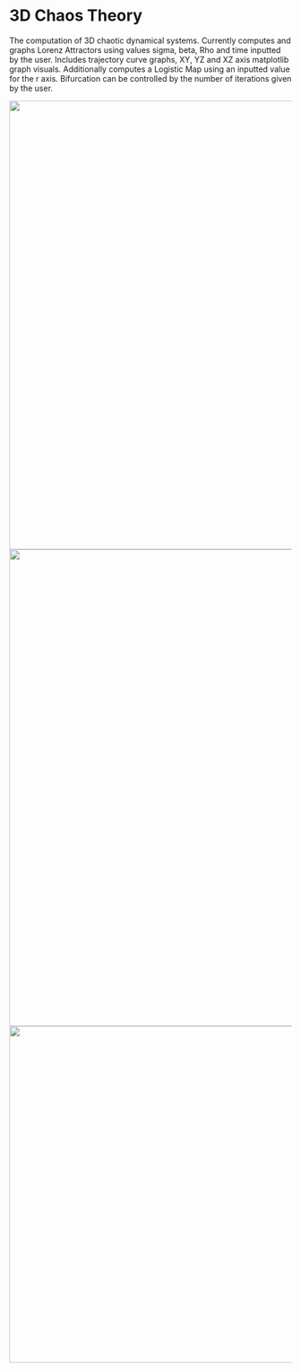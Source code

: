 # 3D Chaos Theory


The computation of 3D chaotic dynamical systems.
Currently computes and graphs Lorenz Attractors using values sigma, beta, Rho and time inputted by the user. Includes trajectory curve graphs, XY, YZ and XZ axis matplotlib graph visuals.
Additionally computes a Logistic Map using an inputted value for the r axis. Bifurcation can be controlled by the number of iterations given by the user.


<p align="center">
<img width="800px" src="https://github.com/DorsaRoh/Chaos-Theory/blob/main/default3DComputations/LorenzAttractors.jpg">
<img width="850px" src="https://github.com/DorsaRoh/Chaos-Theory/blob/main/default3DComputations/XYZPlanes.png">
<img width="600px" src="https://github.com/DorsaRoh/Chaos-Theory/blob/main/default3DComputations/LogisticMap.png">
</p>

